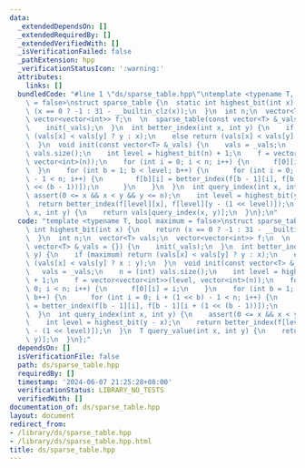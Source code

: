 ```yaml
---
data:
  _extendedDependsOn: []
  _extendedRequiredBy: []
  _extendedVerifiedWith: []
  _isVerificationFailed: false
  _pathExtension: hpp
  _verificationStatusIcon: ':warning:'
  attributes:
    links: []
  bundledCode: "#line 1 \"ds/sparse_table.hpp\"\ntemplate <typename T, bool maximum\
    \ = false>\nstruct sparse_table {\n  static int highest_bit(int x) {\n    return\
    \ (x == 0 ? -1 : 31 - __builtin_clz(x));\n  }\n  int n;\n  vector<T> vals;\n \
    \ vector<vector<int>> f;\n  \n  sparse_table(const vector<T> &_vals = {}) {\n\
    \    init(_vals);\n  }\n  int better_index(int x, int y) {\n    if (maximum) return\
    \ (vals[x] < vals[y] ? y : x);\n    else return (vals[x] < vals[y] ? x : y);\n\
    \  }\n  void init(const vector<T> &_vals) {\n    vals = _vals;\n    n = (int)\
    \ vals.size();\n    int level = highest_bit(n) + 1;\n    f = vector<vector<int>>(level,\
    \ vector<int>(n));\n    for (int i = 0; i < n; i++) {\n      f[0][i] = i;\n  \
    \  }\n    for (int b = 1; b < level; b++) {\n      for (int i = 0; i + (1 << b)\
    \ - 1 < n; i++) {\n        f[b][i] = better_index(f[b - 1][i], f[b - 1][i + (1\
    \ << (b - 1))]);\n      }\n    }\n  }\n  int query_index(int x, int y) {\n   \
    \ assert(0 <= x && x < y && y <= n);\n    int level = highest_bit(y - x);\n  \
    \  return better_index(f[level][x], f[level][y - (1 << level)]);\n  }\n  T query_value(int\
    \ x, int y) {\n    return vals[query_index(x, y)];\n  }\n};\n"
  code: "template <typename T, bool maximum = false>\nstruct sparse_table {\n  static\
    \ int highest_bit(int x) {\n    return (x == 0 ? -1 : 31 - __builtin_clz(x));\n\
    \  }\n  int n;\n  vector<T> vals;\n  vector<vector<int>> f;\n  \n  sparse_table(const\
    \ vector<T> &_vals = {}) {\n    init(_vals);\n  }\n  int better_index(int x, int\
    \ y) {\n    if (maximum) return (vals[x] < vals[y] ? y : x);\n    else return\
    \ (vals[x] < vals[y] ? x : y);\n  }\n  void init(const vector<T> &_vals) {\n \
    \   vals = _vals;\n    n = (int) vals.size();\n    int level = highest_bit(n)\
    \ + 1;\n    f = vector<vector<int>>(level, vector<int>(n));\n    for (int i =\
    \ 0; i < n; i++) {\n      f[0][i] = i;\n    }\n    for (int b = 1; b < level;\
    \ b++) {\n      for (int i = 0; i + (1 << b) - 1 < n; i++) {\n        f[b][i]\
    \ = better_index(f[b - 1][i], f[b - 1][i + (1 << (b - 1))]);\n      }\n    }\n\
    \  }\n  int query_index(int x, int y) {\n    assert(0 <= x && x < y && y <= n);\n\
    \    int level = highest_bit(y - x);\n    return better_index(f[level][x], f[level][y\
    \ - (1 << level)]);\n  }\n  T query_value(int x, int y) {\n    return vals[query_index(x,\
    \ y)];\n  }\n};"
  dependsOn: []
  isVerificationFile: false
  path: ds/sparse_table.hpp
  requiredBy: []
  timestamp: '2024-06-07 21:25:28+08:00'
  verificationStatus: LIBRARY_NO_TESTS
  verifiedWith: []
documentation_of: ds/sparse_table.hpp
layout: document
redirect_from:
- /library/ds/sparse_table.hpp
- /library/ds/sparse_table.hpp.html
title: ds/sparse_table.hpp
---
```

